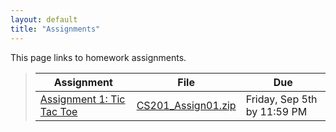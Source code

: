 ```yaml
---
layout: default
title: "Assignments"
---
```


This page links to homework assignments.

> Assignment | File | Due
> ---------- | ---- | ---
> [Assignment 1: Tic Tac Toe](assign01.html) | [CS201\_Assign01.zip](CS201_Assign01.zip) | Friday, Sep 5th by 11:59 PM
